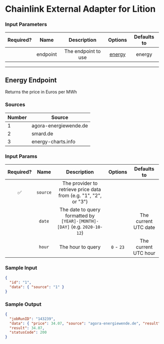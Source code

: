 # Chainlink External Adapter for Lition

### Input Parameters

| Required? |   Name   |     Description     |          Options           | Defaults to |
| :-------: | :------: | :-----------------: | :------------------------: | :---------: |
|           | endpoint | The endpoint to use | [energy](#Energy-Endpoint) |   energy    |

---

## Energy Endpoint

Returns the price in Euros per MWh

### Sources

| Number | Source                |
| ------ | --------------------- |
| 1      | agora-energiewende.de |
| 2      | smard.de              |
| 3      | energy-charts.info    |

### Input Params

| Required? |   Name   |                                Description                                |  Options   |     Defaults to      |
| :-------: | :------: | :-----------------------------------------------------------------------: | :--------: | :------------------: |
|    ✅     | `source` |     The provider to retrieve price data from (e.g. "1", "2", or "3")      |            |                      |
|           |  `date`  | The date to query formatted by `[YEAR]-[MONTH]-[DAY]` (e.g. `2020-10-12`) |            | The current UTC date |
|           |  `hour`  |                             The hour to query                             | `0` - `23` | The current UTC hour |

### Sample Input

```json
{
  "id": "1",
  "data": { "source": "1" }
}
```

### Sample Output

```json
{
  "jobRunID": "143239",
  "data": { "price": 34.07, "source": "agora-energiewende.de", "result": 34.07 },
  "result": 34.07,
  "statusCode": 200
}
```
